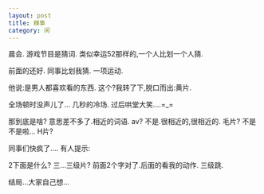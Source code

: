 ```yaml
---
layout: post
title: 糗事
category: 闲
---
```

晨会.
游戏节目是猜词.
类似幸运52那样的,一个人比划一个人猜.

前面的还好.
同事比划我猜.
一项运动.

他说:是男人都喜欢看的东西.
这个?我转了下,脱口而出:黄片.

全场顿时没声儿了...
几秒的冷场.
过后哄堂大笑....=_=

那到底是啥?
意思差不多了.相近的词语.
av?
不是.很相近的,很相近的.
毛片?
不是不是啦...
H片?

同事们快疯了....
有人提示:

2下面是什么?
三...三级片?
前面2个字对了.后面的看我的动作.
三级跳.


结局...大家自己想...